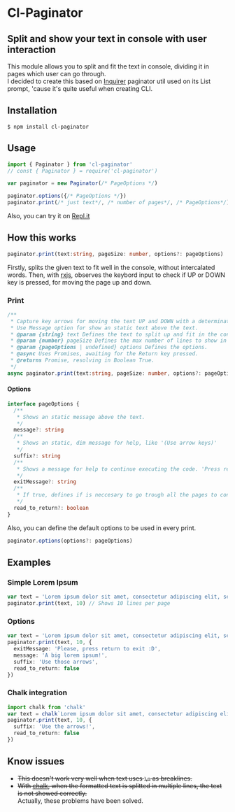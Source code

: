 # **Cl-Paginator** 
## Split and show your text in console with user interaction
This module allows you to split and fit the text in console, dividing it in pages which user can go through.\
I decided to create this based on [Inquirer](https://www.npmjs.com/package/inquirer) paginator util used on its List prompt, 'cause it's quite useful when creating CLI.
## **Installation**
```console
$ npm install cl-paginator
```
## **Usage**
```ts
import { Paginator } from 'cl-paginator'
// const { Paginator } = require('cl-paginator')

var paginator = new Paginator(/* PageOptions */)

paginator.options({/* PageOptions */})
paginator.print(/* just text*/, /* number of pages*/, /* PageOptions*/)
```
Also, you can try it on [Repl.it](https://repl.it/@JezerM/Paginator-test)
## **How this works**
```ts
paginator.print(text:string, pageSize: number, options?: pageOptions)
```
Firstly, splits the given text to fit well in the console, without intercalated words. Then, with [rxjs](https://www.npmjs.com/package/rxjs), observes the keybord input to check if UP or DOWN key is pressed, for moving the page up and down.
### **Print**
```ts
/**
 * Capture key arrows for moving the text UP and DOWN with a determinate PageSize.
 * Use Message option for show an static text above the text.
 * @param {string} text Defines the text to split up and fit in the console.
 * @param {number} pageSize Defines the max number of lines to show in console. Use a positive integer.
 * @param {pageOptions | undefined} options Defines the options.
 * @async Uses Promises, awaiting for the Return key pressed.
 * @returns Promise, resolving in Boolean True.
 */
async paginator.print(text:string, pageSize: number, options?: pageOptions)
```
#### **Options**
```ts
interface pageOptions {
  /**
   * Shows an static message above the text.
   */
  message?: string
  /**
   * Shows an static, dim message for help, like '(Use arrow keys)'
   */
  suffix?: string
  /**
   * Shows a message for help to continue executing the code. 'Press return button to exit'
   */
  exitMessage?: string
  /**
   * If true, defines if is neccesary to go trough all the pages to continue.
   */
  read_to_return?: boolean
}
```
Also, you can define the default options to be used in every print.
```typescript
paginator.options(options?: pageOptions)
```

## **Examples**
### **Simple Lorem Ipsum**
```ts
var text = 'Lorem ipsum dolor sit amet, consectetur adipiscing elit, sed do eiusmod tempor incididunt ut labore et dolore magna aliqua...' // Just a big lorem ipsum
paginator.print(text, 10) // Shows 10 lines per page
```
### **Options**
```ts
var text = 'Lorem ipsum dolor sit amet, consectetur adipiscing elit, sed do eiusmod tempor incididunt ut labore et dolore magna aliqua...' // The same big lorem ipsum
paginator.print(text, 10, {
  exitMessage: 'Please, press return to exit :D',
  message: 'A big lorem ipsum!',
  suffix: 'Use those arrows',
  read_to_return: false
})
```
### **Chalk integration**
```ts
import chalk from 'chalk'
var text = chalk`Lorem ipsum dolor sit amet, consectetur adipiscing elit, sed do eiusmod {bold.green tempor incididunt ut labore et dolore magna aliqua...}`
paginator.print(text, 10, {
  suffix: 'Use the arrows!',
  read_to_return: false
})
```
## **Know issues**
- ~~This doesn't work very well when text uses `\n` as breaklines.~~
- ~~With [chalk](https://www.npmjs.com/package/chalk), when the formatted text is splitted in multiple lines, the text is not showed correctly.~~\
Actually, these problems have been solved.